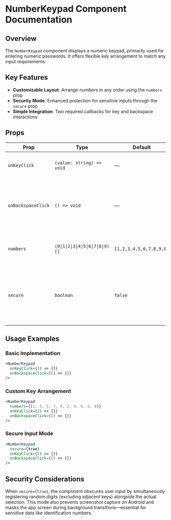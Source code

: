 # NumberKeypad Component Documentation

## Overview

The `NumberKeypad` component displays a numeric keypad, primarily used for entering numeric passwords. It offers flexible key arrangement to match any input requirements.

## Key Features

- **Customizable Layout**: Arrange numbers in any order using the `numbers` prop
- **Security Mode**: Enhanced protection for sensitive inputs through the `secure` prop
- **Simple Integration**: Two required callbacks for key and backspace interactions

## Props

| Prop | Type | Default | Required | Description |
|------|------|---------|----------|-------------|
| `onKeyClick` | `(value: string) => void` | — | Yes | Executes when a number key is clicked |
| `onBackspaceClick` | `() => void` | — | Yes | Executes when backspace is clicked; useful for custom deletion logic |
| `numbers` | `(0\|1\|2\|3\|4\|5\|6\|7\|8\|9)[]` | `[1,2,3,4,5,6,7,8,9,0]` | No | Array of digits to display in specified order |
| `secure` | `boolean` | `false` | No | "Enables security mode where random additional digits register as pressed" |

## Usage Examples

### Basic Implementation

```jsx
<NumberKeypad
  onKeyClick={() => {}}
  onBackspaceClick={() => {}}
/>
```

### Custom Key Arrangement

```jsx
<NumberKeypad
  numbers={[1, 3, 5, 7, 9, 2, 4, 6, 8, 0]}
  onKeyClick={() => {}}
  onBackspaceClick={() => {}}
/>
```

### Secure Input Mode

```jsx
<NumberKeypad
  secure={true}
  onKeyClick={() => {}}
  onBackspaceClick={() => {}}
/>
```

## Security Considerations

When `secure={true}`, the component obscures user input by simultaneously registering random digits (excluding adjacent keys) alongside the actual selection. This mode also prevents screenshot capture on Android and masks the app screen during background transitions—essential for sensitive data like identification numbers.
